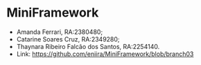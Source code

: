 # MiniFramework

- Amanda Ferrari, RA:2380480;
- Catarine Soares Cruz, RA:2349280;
- Thaynara Ribeiro Falcão dos Santos, RA:2254140.
- Link: https://github.com/eniira/MiniFramework/blob/branch03
